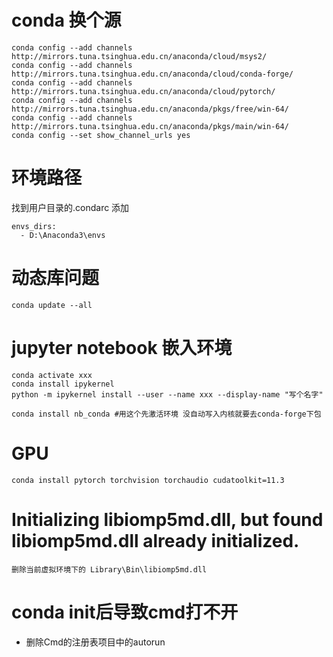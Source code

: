 # conda 换个源
```
conda config --add channels http://mirrors.tuna.tsinghua.edu.cn/anaconda/cloud/msys2/
conda config --add channels http://mirrors.tuna.tsinghua.edu.cn/anaconda/cloud/conda-forge/ 
conda config --add channels http://mirrors.tuna.tsinghua.edu.cn/anaconda/cloud/pytorch/
conda config --add channels http://mirrors.tuna.tsinghua.edu.cn/anaconda/pkgs/free/win-64/
conda config --add channels http://mirrors.tuna.tsinghua.edu.cn/anaconda/pkgs/main/win-64/
conda config --set show_channel_urls yes
```
# 环境路径
找到用户目录的.condarc 添加
```
envs_dirs:
  - D:\Anaconda3\envs
```

# 动态库问题
```
conda update --all
```
# jupyter notebook 嵌入环境
```
conda activate xxx
conda install ipykernel
python -m ipykernel install --user --name xxx --display-name "写个名字"

conda install nb_conda #用这个先激活环境 没自动写入内核就要去conda-forge下包
```

# GPU
```
conda install pytorch torchvision torchaudio cudatoolkit=11.3
```

# Initializing libiomp5md.dll, but found libiomp5md.dll already initialized.
```
删除当前虚拟环境下的 Library\Bin\libiomp5md.dll  
```
# conda init后导致cmd打不开
- 删除Cmd的注册表项目中的autorun